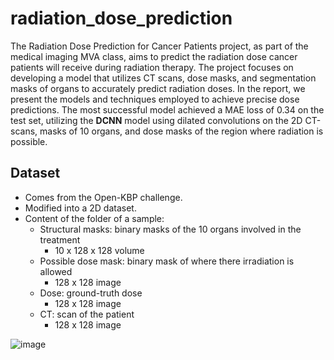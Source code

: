 # radiation_dose_prediction

The Radiation Dose Prediction for Cancer Patients project, as part of the medical imaging MVA class, aims to predict the radiation dose cancer patients will receive during radiation therapy. The project focuses on developing a model that utilizes CT scans, dose masks, and segmentation masks of organs to accurately predict radiation doses. In the report, we present the models and techniques employed to achieve precise dose predictions. The most successful model achieved a MAE loss of 0.34 on the test set, utilizing the **DCNN** model using dilated convolutions on the 2D CT-scans, masks of 10 organs, and dose masks of the region where radiation is possible.

## Dataset 
* Comes from the Open-KBP challenge.
* Modified into a 2D dataset.
* Content of the folder of a sample:
  * Structural masks: binary masks of the 10 organs involved in the treatment
    * 10 x 128 x 128 volume
  * Possible dose mask: binary mask of where there irradiation is allowed
    * 128 x 128 image
  * Dose: ground-truth dose
    * 128 x 128 image
  * CT: scan of the patient
    * 128 x 128 image
    
 ![image](https://user-images.githubusercontent.com/79949319/235660260-e6eb8358-8479-43d8-a5d3-aceccb6830dd.png)











